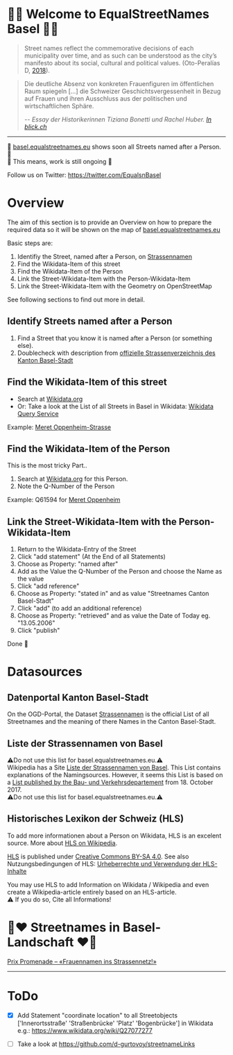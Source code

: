 # 🤍🖤 Welcome to EqualStreetNames Basel 🤍🖤

> Street names reflect the commemorative decisions of each municipality over time, and as such can be understood as the city’s manifesto about its social, cultural and political values. (Oto-Peralías D, [2018](https://doi.org/10.1093/jeg/lbx030)).

> Die deutliche Absenz von konkreten Frauenfiguren im öffentlichen Raum spiegeln [...] die Schweizer Geschichtsvergessenheit in Bezug auf Frauen und ihren Ausschluss aus der politischen und wirtschaftlichen Sphäre.
>
> -- <cite>Essay der Historikerinnen Tiziana Bonetti und Rachel Huber. [In blick.ch](https://www.blick.ch/life/wissen/geschichte/schweizer-erinnerungskultur-wieso-es-mehr-frauendenkmaeler-braucht-id17408231.html)</cite>  

---

🌟 [basel.equalstreetnames.eu](https://basel.equalstreetnames.eu) shows soon all Streets named after a Person. 🌟  
🚧 This means, work is still ongoing 🚧
  
Follow us on Twitter: https://twitter.com/EqualsnBasel



# Overview 
The aim of this section is to provide an Overview on how to prepare the required data so it will be shown on the map of [basel.equalstreetnames.eu](https://basel.equalstreetnames.eu)

Basic steps are:
1. Identifiy the Street, named after a Person, on [Strassennamen](https://data.bs.ch/explore/dataset/100189/information/)
2. Find the Wikidata-Item of this street
3. Find the Wikidata-Item of the Person
4. Link the Street-Wikidata-Item with the Person-Wikidata-Item
5. Link the Street-Wikidata-Item with the Geometry on OpenStreetMap


See following sections to find out more in detail.

## Identify Streets named after a Person
1. Find a Street that you know it is named after a Person (or something else).
2. Doublecheck with description from [offizielle Strassenverzeichnis des Kanton Basel-Stadt](https://data.bs.ch/explore/dataset/100189/information/)


## Find the Wikidata-Item of this street
* Search at [Wikidata.org](https://www.wikidata.org)
* Or: Take a look at the List of all Streets in Basel in Wikidata: [Wikidata Query Service](https://query.wikidata.org/#SELECT%20%3Fsubject%20%3FsubjectLabel%20%3Fstrkey%20%3Fnamedafter%20%3FnamedafterLabel%20WHERE%20%7B%0A%20%20%3Fsubject%20wdt%3AP1945%20%3Fstrkey.%0A%20%20%0A%20%20%3Fsubject%20p%3AP1945%20%5B%20prov%3AwasDerivedFrom%20%5B%20pr%3AP248%20wd%3AQ111770447%20%5D%20%5D%20.%0A%20%20Optional%20%7B%3Fsubject%20wdt%3AP138%20%3Fnamedafter.%7D%0A%0A%20%20SERVICE%20wikibase%3Alabel%20%7B%20bd%3AserviceParam%20wikibase%3Alanguage%20%22de%22%20.%20%7D%20%20%20%0A%7D%0A)

Example: [Meret Oppenheim-Strasse](https://www.wikidata.org/wiki/Q111633069)

## Find the Wikidata-Item of the Person
This is the most tricky Part..
1. Search at [Wikidata.org](https://www.wikidata.org) for this Person.
2. Note the Q-Number of the Person

Example: Q61594 for [Meret Oppenheim](https://www.wikidata.org/wiki/Q61594)

## Link the Street-Wikidata-Item with the Person-Wikidata-Item
1. Return to the Wikidata-Entry of the Street
2. Click "add statement" (At the End of all Statements)
3. Choose as Property: "named after"
4. Add as the Value the Q-Number of the Person and choose the Name as the value
5. Click "add reference"
6. Choose as Property: "stated in" and as value "Streetnames Canton Basel-Stadt"
7. Click "add" (to add an additional reference)
8. Choose as Property: "retrieved" and as value the Date of Today eg. "13.05.2006"
9. Click "publish"

Done :muscle:


# Datasources

## Datenportal Kanton Basel-Stadt
On the OGD-Portal, the Dataset [Strassennamen](https://data.bs.ch/explore/dataset/100189/information/) is the official List of all Streetnames and the meaning of there Names in the Canton Basel-Stadt.

## Liste der Strassennamen von Basel
⚠️Do not use this list for basel.equalstreetnames.eu.⚠️  
Wikipedia has a Site [Liste der Strassennamen von Basel](https://de.wikipedia.org/wiki/Liste_der_Strassennamen_von_Basel). This List contains explanations of the Namingsources. However, it seems this List is based on a [List published by the Bau- und Verkehrsdepartement](https://www.bvd.bs.ch/dam/jcr:b8733740-18a4-4bff-892f-d90b03c36681/Basler%20Strassennamen%20mit%20Kurzerklaerungen%202017-10-18.pdf) from 18. October 2017.  
⚠️Do not use this list for basel.equalstreetnames.eu.⚠️


## Historisches Lexikon der Schweiz (HLS)
To add more informationen about a Person on Wikidata, HLS is an excelent source.
More about [HLS on Wikipedia](https://de.wikipedia.org/wiki/Historisches_Lexikon_der_Schweiz).

[HLS](https://hls-dhs-dss.ch) is published under [Creative Commons BY-SA 4.0](https://creativecommons.org/licenses/by-sa/4.0/). See also Nutzungsbedingungen of HLS: [Urheberrechte und Verwendung der HLS-Inhalte](https://hls-dhs-dss.ch/de/about/usage#HUrheberrechteundVerwendungderHLS-Inhalte)

You may use HLS to add Information on Wikidata / Wikipedia and even create a Wikipedia-article entirely based on an HLS-article.  
:warning: If you do so, Cite all Informations!

# 🤍❤️ Streetnames in Basel-Landschaft ❤️🤍
[Prix Promenade – «Frauennamen ins Strassennetz!»](https://www.gruppe14juni.ch/prix-promenade)

---
# ToDo
- [x] Add Statement "coordinate location" to all Streetobjects ['Innerortsstraße' 'Straßenbrücke' 'Platz' 'Bogenbrücke'] in Wikidata e.g.: https://www.wikidata.org/wiki/Q27077277
- [ ] Take a look at https://github.com/d-gurtovoy/streetnameLinks


